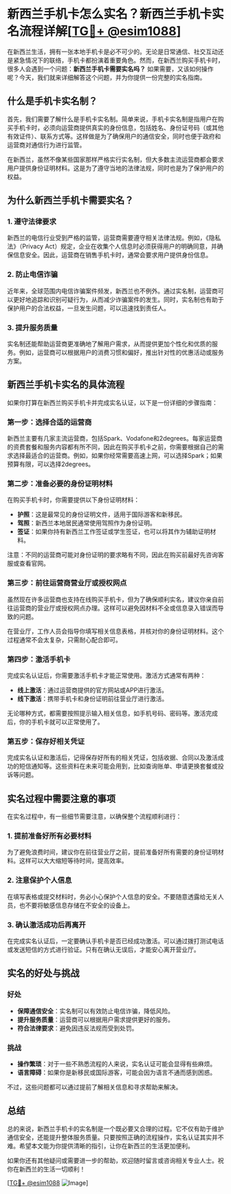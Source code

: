 # 新西兰手机卡怎么实名？新西兰手机卡实名流程详解[[TG💪+ @esim1088](https://t.me/s/esim1088)]

在新西兰生活，拥有一张本地手机卡是必不可少的。无论是日常通信、社交互动还是紧急情况下的联络，手机卡都扮演着重要角色。然而，在新西兰购买手机卡时，很多人会遇到一个问题：**新西兰手机卡需要实名吗？** 如果需要，又该如何操作呢？今天，我们就来详细解答这个问题，并为你提供一份完整的实名指南。

## 什么是手机卡实名制？

首先，我们需要了解什么是手机卡实名制。简单来说，手机卡实名制是指用户在购买手机卡时，必须向运营商提供真实的身份信息，包括姓名、身份证号码（或其他有效证件）、联系方式等。这样做是为了确保用户的通信安全，同时也便于政府和运营商对通信行为进行监管。

在新西兰，虽然不像某些国家那样严格实行实名制，但大多数主流运营商都会要求用户提供身份证明材料。这是为了遵守当地的法律法规，同时也是为了保护用户的权益。

## 为什么新西兰手机卡需要实名？

### 1. 遵守法律要求

新西兰的电信行业受到严格的监管，运营商需要遵守相关法律法规。例如，《隐私法》（Privacy Act）规定，企业在收集个人信息时必须获得用户的明确同意，并确保信息安全。因此，运营商在销售手机卡时，通常会要求用户提供身份信息。

### 2. 防止电信诈骗

近年来，全球范围内电信诈骗案件频发，新西兰也不例外。通过实名制，运营商可以更好地追踪和识别可疑行为，从而减少诈骗案件的发生。同时，实名制也有助于保护用户的合法权益，一旦发生问题，可以迅速找到责任人。

### 3. 提升服务质量

实名制还能帮助运营商更准确地了解用户需求，从而提供更加个性化和优质的服务。例如，运营商可以根据用户的消费习惯和偏好，推出针对性的优惠活动或服务方案。

## 新西兰手机卡实名的具体流程

如果你打算在新西兰购买手机卡并完成实名认证，以下是一份详细的步骤指南：

### 第一步：选择合适的运营商

新西兰主要有几家主流运营商，包括Spark、Vodafone和2degrees。每家运营商的资费套餐和服务内容都有所不同，因此在购买手机卡之前，你需要根据自己的需求选择最适合的运营商。例如，如果你经常需要高速上网，可以选择Spark；如果预算有限，可以选择2degrees。

### 第二步：准备必要的身份证明材料

在购买手机卡时，你需要提供以下身份证明材料：

- **护照**：这是最常见的身份证明文件，适用于国际游客和新移民。
- **驾照**：新西兰本地居民通常使用驾照作为身份证明。
- **签证**：如果你持有新西兰工作签证或学生签证，也可以将其作为辅助证明材料。

注意：不同的运营商可能对身份证明的要求略有不同，因此在购买前最好先咨询客服或查看官网。

### 第三步：前往运营商营业厅或授权网点

虽然现在许多运营商也支持在线购买手机卡，但为了确保顺利实名，建议你亲自前往运营商的营业厅或授权网点办理。这样可以避免因材料不全或信息录入错误而导致的问题。

在营业厅，工作人员会指导你填写相关信息表格，并核对你的身份证明材料。这个过程通常不会太复杂，只需耐心配合即可。

### 第四步：激活手机卡

完成实名认证后，你需要激活手机卡才能正常使用。激活方式通常有两种：

- **线上激活**：通过运营商提供的官方网站或APP进行激活。
- **线下激活**：携带手机卡和身份证明前往营业厅进行激活。

无论哪种方式，都需要按照提示输入相关信息，如手机号码、密码等。激活完成后，你的手机卡就可以正常使用了。

### 第五步：保存好相关凭证

完成实名认证和激活后，记得保存好所有的相关凭证，包括收据、合同以及激活成功的短信通知等。这些资料在未来可能会用到，比如查询账单、申请更换套餐或投诉等问题。

## 实名过程中需要注意的事项

在实名过程中，有一些细节需要注意，以确保整个流程顺利进行：

### 1. 提前准备好所有必要材料

为了避免浪费时间，建议你在前往营业厅之前，提前准备好所有需要的身份证明材料。这样可以大大缩短等待时间，提高效率。

### 2. 注意保护个人信息

在填写表格或提交材料时，务必小心保护个人信息的安全。不要随意透露给无关人员，也不要将敏感信息存储在不安全的设备上。

### 3. 确认激活成功后再离开

在完成实名认证后，一定要确认手机卡是否已经成功激活。可以通过拨打测试电话或发送短信的方式进行验证。只有在确认无误后，才能安心离开营业厅。

## 实名的好处与挑战

### 好处

- **保障通信安全**：实名制可以有效防止电信诈骗，降低风险。
- **提升服务质量**：运营商可以根据用户需求提供更好的服务。
- **符合法律要求**：避免因违反法规而受到处罚。

### 挑战

- **操作繁琐**：对于一些不熟悉流程的人来说，实名认证可能会显得有些麻烦。
- **语言障碍**：如果你是新移民或国际游客，可能会因为语言不通而感到困惑。

不过，这些问题都可以通过提前了解相关信息和寻求帮助来解决。

## 总结

总的来说，新西兰手机卡的实名制是一个既必要又合理的过程。它不仅有助于维护通信安全，还能提升整体服务质量。只要按照正确的流程操作，实名认证其实并不难。希望本文能为你提供清晰的指引，让你在新西兰的生活更加便利。

如果你还有其他疑问或需要进一步的帮助，欢迎随时留言或咨询相关专业人士。祝你在新西兰的生活一切顺利！

[[TG💪+ @esim1088](https://t.me/s/esim1088) ![Image](https://i.postimg.cc/4NQfJmqS/Snipaste-2025-05-13-00-14-12.png)]